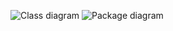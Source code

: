![Class diagram](https://www.planttext.com/api/plantuml/png/V5F1IiD04BtFLymn1Olt7gHYBnu4iVW1QpEcYzlTk3kfbj9FyIIz248FNhI8XuB_qI_m5vni6zAKqbEID_FUctcR_Ll-T0ChpyN808G7RT6xG02isH3sbCtG3bMERRmmAWJiQPLvDGA0GVo-3UHn2eXOoDjbhuDzzjfc9H8XgqRK07EXFJcVDa0QAMqQY7UcmHiherF5TBsb9_iwhGxUEI4f2vWHbuFrY4Ks92sOLVEU5pmaotgWM3lR9p_M0m9Pe9prXd8ND3i_0JGkqpQfDmZHv6Hd_0tIYgskO751JvaEJ3uftJjHimLYNcTLMqm1y5xRj4IJ_QH4AwWnnTgkrWnmezMd46I1AsLLHbwqfE19yjaMec8dMefMIZAicrIri7dMfoKjLRv7UYH4YEUDxVOP7euI9PVryXtJzN8k1tUufwGtmn0Q-sA2pyNwQyvuYkPtKQ3DVXVhvOl6TFLvLAoPXeWzYiwhHRFwndoeLsyMzbgg4PgzF5nzo1_FSWssDEYIJULo_0C00F__0m00)
![Package diagram](https://www.planttext.com/api/plantuml/png/d5J1Qjj04BtlLmovr86QtaqmIJ45GmmXnXymbIQhnVAkihjoQufFFVIS3-WXb5uAeO7sKelGWqB-Gr_GNyYkP3cId5mg4DA-D_FspMX7_xA_nyQYjkaYPipCXGIj335cXOq9HYWvo0WJwCCP1dFa3XF8DIuOIxR0mSoGXh6qf2yme0CuEfgDXqFun02268s1KyM5VAVqOeUS4nV6QhH2LSIweNUIseYa5K59UpsFj1JR8LFIIn5GoRihzjlrKkTAue86CBLQIFuQ4fVvGUcmHWvtuIgrPVnurE5qwPDqoGx0L-gPjRjtNgPaZ3CnGUdSwzf4e0ajRRbEkhj2SkMhLSsRwhct_n9Z4JPqderRjxetGejm4WGkqhVEBrkjyoREAL56MALNjTqB8KFFl5tDjdtRQ-1XLK0LRt19VhNNcAQLYGefBbsKRtiswitRhN_2chjNQFSJLYWjKCHjIAkuargtycmhqTix3WDuhrmQoYg1a_KcHsITkkazbLyM-GecHNObu3952L6HVG4kYkmdGf1V1y3pNuBjZZtq-yCNZkm0U97T2B1H_jlDcdK3U7zr_xaSks9pax3kfFoNrZo_Oy_dUBNEYHY0rUaAFgR5vhk5Dn0_tAOW-SDjaNqL4EP_N4TV5kjCWnChDjVAoLmwlMyIulmEaaZaFoJhXDPMN4uZjb5CnmCx9Xdw_zOZ0000__y30000)
